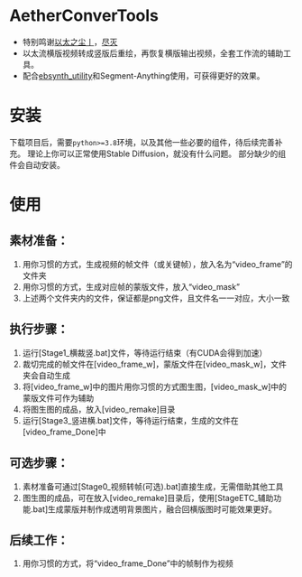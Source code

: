 # AetherConverTools
- 特别鸣谢[以太之尘丨](https://space.bilibili.com/1689500)，[尽灭](https://github.com/GoldenLoong)
- 以太流横版视频转成竖版后重绘，再恢复横版输出视频，全套工作流的辅助工具。
- 配合[ebsynth_utility](https://github.com/s9roll7/ebsynth_utility)和Segment-Anything使用，可获得更好的效果。

# 安装
下载项目后，需要`python>=3.8`环境，以及其他一些必要的组件，待后续完善补充。
理论上你可以正常使用Stable Diffusion，就没有什么问题。
部分缺少的组件会自动安装。

# 使用
## 素材准备：
1. 用你习惯的方式，生成视频的帧文件（或关键帧），放入名为“video_frame”的文件夹
2. 用你习惯的方式，生成对应帧的蒙版文件，放入“video_mask”
3. 上述两个文件夹内的文件，保证都是png文件，且文件名一一对应，大小一致

## 执行步骤：
1. 运行[Stage1_横裁竖.bat]文件，等待运行结束（有CUDA会得到加速）
2. 裁切完成的帧文件在[video_frame_w]，蒙版文件在[video_mask_w]，文件夹会自动生成
3. 将[video_frame_w]中的图片用你习惯的方式图生图，[video_mask_w]中的蒙版文件可作为辅助
4. 将图生图的成品，放入[video_remake]目录
5. 运行[Stage3_竖进横.bat]文件，等待运行结束，生成的文件在[video_frame_Done]中

## 可选步骤：
1. 素材准备可通过[Stage0_视频转帧(可选).bat]直接生成，无需借助其他工具
2. 图生图的成品，可在放入[video_remake]目录后，使用[StageETC_辅助功能.bat]生成蒙版并制作成透明背景图片，融合回横版图时可能效果更好。

## 后续工作：
1. 用你习惯的方式，将“video_frame_Done”中的帧制作为视频
